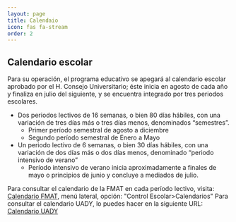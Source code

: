 ```yaml
---
layout: page
title: Calendaio
icon: fas fa-stream
order: 2
---
```


## Calendario escolar

Para su operación, el programa educativo se apegará al calendario escolar aprobado por el H. Consejo Universitario; éste inicia en agosto de cada año y finaliza en julio del siguiente, y se encuentra integrado por tres periodos escolares.

- Dos periodos lectivos de 16 semanas, o bien 80 días hábiles, con una variación de tres días más o tres días menos, denominados “semestres”.
  - Primer período semestral de agosto a diciembre
  - Segundo período semestral de Enero a Mayo
- Un periodo lectivo de 6 semanas, o bien 30 días hábiles, con una variación de dos días más o dos días menos, denominado “periodo intensivo de verano”
  - Período intensivo de verano inicia aproximadamente a finales de mayo o principios de junio y concluye a mediados de julio.

Para consultar el calendario de la FMAT en cada período lectivo, visita: [Calendario FMAT](https://www.matematicas.uady.mx/), menú lateral, opción: "Control Escolar>Calendarios"
Para consultar el calendario UADY, lo puedes hacer en la siguiente URL: [Calendario UADY](https://uady.mx/calendario)
